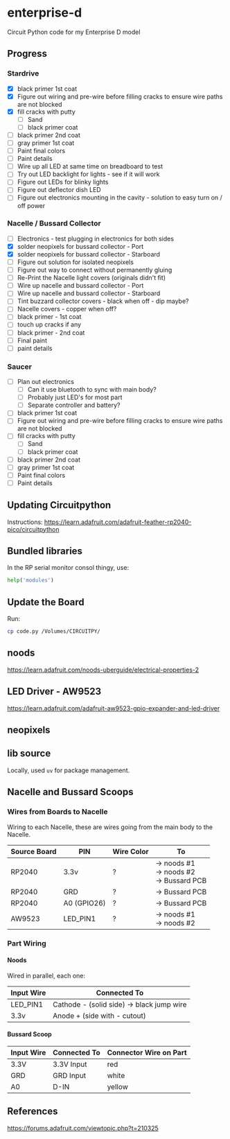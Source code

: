 # enterprise-d

Circuit Python code for my Enterprise D model

## Progress

### Stardrive

- [x] black primer 1st coat
- [x] Figure out wiring and pre-wire before filling cracks to ensure wire paths are not blocked
- [x] fill cracks with putty
  - [ ] Sand
  - [ ] black primer coat
- [ ] black primer 2nd coat
- [ ] gray primer 1st coat
- [ ] Paint final colors
- [ ] Paint details
- [ ] Wire up all LED at same time on breadboard to test
- [ ] Try out LED backlight for lights - see if it will work
- [ ] Figure out LEDs for blinky lights
- [ ] Figure out deflector dish LED
- [ ] Figure out electronics mounting in the cavity - solution to easy turn on / off power

### Nacelle / Bussard Collector

- [ ] Electronics - test plugging in electronics for both sides
- [x] solder neopixels for bussard collector - Port
- [x] solder neopixels for bussard collector - Starboard
- [ ] Figure out solution for isolated neopixels
- [ ] Figure out way to connect without permanently gluing
- [ ] Re-Print the Nacelle light covers (originals didn't fit)
- [ ] Wire up nacelle and bussard collector - Port
- [ ] Wire up nacelle and bussard collector - Starboard
- [ ] Tint buzzard collector covers - black when off - dip maybe?
- [ ] Nacelle covers - copper when off?
- [ ] black primer - 1st coat
- [ ] touch up cracks if any
- [ ] black primer - 2nd coat
- [ ] Final paint
- [ ] paint details

### Saucer

- [ ] Plan out electronics
  - [ ] Can it use bluetooth to sync with main body?
  - [ ] Probably just LED's for most part
  - [ ] Separate controller and battery?
- [ ] black primer 1st coat
- [ ] Figure out wiring and pre-wire before filling cracks to ensure wire paths are not blocked
- [ ] fill cracks with putty
  - [ ] Sand
  - [ ] black primer coat
- [ ] black primer 2nd coat
- [ ] gray primer 1st coat
- [ ] Paint final colors
- [ ] Paint details

## Updating Circuitpython

Instructions: https://learn.adafruit.com/adafruit-feather-rp2040-pico/circuitpython

## Bundled libraries

In the RP serial monitor consol thingy, use:

```python
help('modules')
```

## Update the Board

Run:

```zsh
cp code.py /Volumes/CIRCUITPY/
```

## noods

https://learn.adafruit.com/noods-uberguide/electrical-properties-2

## LED Driver - AW9523

https://learn.adafruit.com/adafruit-aw9523-gpio-expander-and-led-driver

## neopixels

## lib source

Locally, used `uv` for package management.

## Nacelle and Bussard Scoops

### Wires from Boards to Nacelle

Wiring to each Nacelle, these are wires going from the main body to the Nacelle.

| Source Board | PIN         | Wire Color | To                                           |
| ------------ | ----------- | ---------- | -------------------------------------------- |
| RP2040       | 3.3v        | ?          | -> noods #1<br>-> noods #2<br>-> Bussard PCB |
| RP2040       | GRD         | ?          | -> Bussard PCB                               |
| RP2040       | A0 (GPIO26) | ?          | -> Bussard PCB                               |
| AW9523       | LED_PIN1    | ?          | -> noods #1<br>-> noods #2                   |

### Part Wiring

#### Noods

Wired in parallel, each one:

| Input Wire | Connected To                              |
| ---------- | ----------------------------------------- |
| LED_PIN1   | Cathode - (solid side) -> black jump wire |
| 3.3v       | Anode + (side with - cutout)              |

#### Bussard Scoop

| Input Wire | Connected To | Connector Wire on Part |
| ---------- | ------------ | ---------------------- |
| 3.3V       | 3.3V Input   | red                    |
| GRD        | GRD Input    | white                  |
| A0         | D-IN         | yellow                 |

## References

https://forums.adafruit.com/viewtopic.php?t=210325
